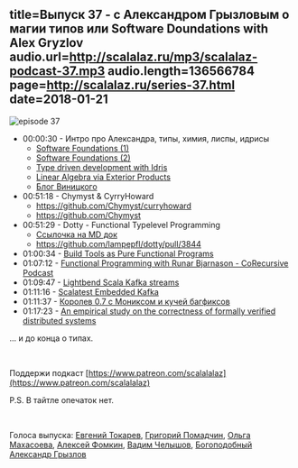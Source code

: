title=Выпуск 37 - c Александром Грызловым о магии типов или Software Doundations with Alex Gryzlov
audio.url=http://scalalaz.ru/mp3/scalalaz-podcast-37.mp3
audio.length=136566784
page=http://scalalaz.ru/series-37.html
date=2018-01-21
----

![episode 37](img/episode37.jpg)

* 00:00:30 - Интро про Александра, типы, химия, лиспы, идрисы
    - [Software Foundations (1)](https://softwarefoundations.cis.upenn.edu/)
    - [Software Foundations (2)](https://github.com/idris-hackers/software-foundations)
    - [Type driven development with Idris](https://www.manning.com/books/type-driven-development-with-idris)
    - [Linear Algebra via Exterior Products](https://sites.google.com/site/winitzki/linalg)
    - [Блог Виницкого](http://chaource.livejournal.com/)
* 00:51:18 - Chymyst & CyrryHoward
    - <https://github.com/Chymyst/curryhoward>
    - <https://github.com/Chymyst>
* 00:51:29 - Dotty - Functional Typelevel Programming
    - [Ссылочка на MD док](https://github.com/dotty-staging/dotty/blob/60f92f629b5a6c0924555072de375ec2505d633b/docs/docs/typelevel.md)
    - <https://github.com/lampepfl/dotty/pull/3844>
* 01:00:34 - [Build Tools as Pure Functional Programs](http://www.lihaoyi.com/post/BuildToolsasPureFunctionalPrograms.html)
* 01:07:12 - [Functional Programming with Runar Bjarnason - CoRecursive Podcast](https://corecursive.com/004-design-principles-from-functional-programming-with-runar-bjarnason)
* 01:09:47 - [Lightbend Scala Kafka streams](https://github.com/lightbend/kafka-streams-scala)
* 01:11:16 - [Scalatest Embedded Kafka](https://github.com/manub/scalatest-embedded-kafka)
* 01:11:37 - [Королев 0.7 с Мониксом и кучей багфиксов](https://github.com/fomkin/korolev/releases/tag/v0.7.0)
* 01:17:23 - [An empirical study on the correctness of formally verified distributed systems](https://blog.acolyer.org/2017/05/29/an-empirical-study-on-the-correctness-of-formally-verified-distributed-systems/)

... и до конца о типах.

<br/>

Поддержи подкаст [https://www.patreon.com/scalalalaz](https://www.patreon.com/scalalalaz)

P.S. В тайтле опечаток нет.

<br/>

Голоса выпуска: [Евгений Токарев](http://github.com/strobe), [Григорий Помадчин](https://github.com/pomadchin),
[Ольга Махасоева](https://twitter.com/oli_kitty), [Алексей Фомкин](https://github.com/fomkin), [Вадим Челышов](http://github.com/dos65),
[Богоподобный Александр Грызлов](https://github.com/clayrat)
